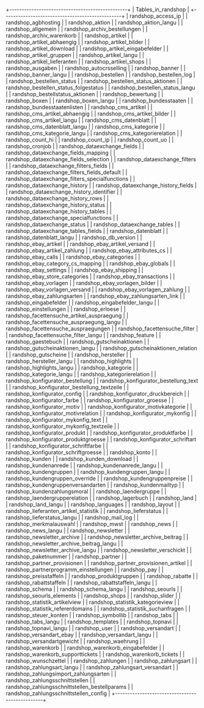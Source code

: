 +------------------------------------------------+
| Tables_in_randshop                             |
+------------------------------------------------+
| randshop_access_ip                             |
| randshop_agbhosting                            |
| randshop_aktion                                |
| randshop_aktion_langu                          |
| randshop_allgemein                             |
| randshop_archiv_bestellungen                   |
| randshop_archiv_warenkorb                      |
| randshop_artikel                               |
| randshop_artikel_abhaengig                     |
| randshop_artikel_bilder                        |
| randshop_artikel_download                      |
| randshop_artikel_eingabefelder                 |
| randshop_artikel_gruppen                       |
| randshop_artikel_langu                         |
| randshop_artikel_lieferanten                   |
| randshop_artikel_shops                         |
| randshop_ausgaben                              |
| randshop_autocrsselling                        |
| randshop_banner                                |
| randshop_banner_langu                          |
| randshop_bestellen                             |
| randshop_bestellen_log                         |
| randshop_bestellen_status                      |
| randshop_bestellen_status_aktionen             |
| randshop_bestellen_status_folgestatus          |
| randshop_bestellen_status_langu                |
| randshop_bestellstatus_aktionen                |
| randshop_bewertung                             |
| randshop_boxen                                 |
| randshop_boxen_langu                           |
| randshop_bundesstaaten                         |
| randshop_bundesstaatenlisten                   |
| randshop_cms_artikel                           |
| randshop_cms_artikel_abhaengig                 |
| randshop_cms_artikel_bilder                    |
| randshop_cms_artikel_langu                     |
| randshop_cms_datenblatt                        |
| randshop_cms_datenblatt_langu                  |
| randshop_cms_kategorie                         |
| randshop_cms_kategorie_langu                   |
| randshop_cms_kategorierelation                 |
| randshop_count_hi                              |
| randshop_count_ip                              |
| randshop_count_uo                              |
| randshop_cronjob                               |
| randshop_dataexchange_fields                   |
| randshop_dataexchange_fields_mapping           |
| randshop_dataexchange_fields_selection         |
| randshop_dataexchange_filters                  |
| randshop_dataexchange_filters_fields           |
| randshop_dataexchange_filters_fields_default   |
| randshop_dataexchange_filters_specialfunctions |
| randshop_dataexchange_history                  |
| randshop_dataexchange_history_fields           |
| randshop_dataexchange_history_identifier       |
| randshop_dataexchange_history_rows             |
| randshop_dataexchange_history_status           |
| randshop_dataexchange_history_tables           |
| randshop_dataexchange_specialfunctions         |
| randshop_dataexchange_status                   |
| randshop_dataexchange_tables                   |
| randshop_dataexchange_tables_fields            |
| randshop_datenblatt                            |
| randshop_datenblatt_langu                      |
| randshop_db_version                            |
| randshop_ebay_artikel                          |
| randshop_ebay_artikel_versand                  |
| randshop_ebay_artikel_zahlung                  |
| randshop_ebay_attributes_cs                    |
| randshop_ebay_calls                            |
| randshop_ebay_categories                       |
| randshop_ebay_category_cs_mapping              |
| randshop_ebay_globals                          |
| randshop_ebay_settings                         |
| randshop_ebay_shipping                         |
| randshop_ebay_store_categories                 |
| randshop_ebay_transactions                     |
| randshop_ebay_vorlagen                         |
| randshop_ebay_vorlagen_bilder                  |
| randshop_ebay_vorlagen_versand                 |
| randshop_ebay_vorlagen_zahlung                 |
| randshop_ebay_zahlungsarten                    |
| randshop_ebay_zahlungsarten_link               |
| randshop_eingabefelder                         |
| randshop_eingabefelder_langu                   |
| randshop_einstellungen                         |
| randshop_erloese                               |
| randshop_facettensuche_artikel_auspraegung     |
| randshop_facettensuche_auspraegung_langu       |
| randshop_facettensuche_auspraegungen           |
| randshop_facettensuche_filter                  |
| randshop_facettensuche_filter_langu            |
| randshop_feature                               |
| randshop_gaestebuch                            |
| randshop_gutscheinaktionen                     |
| randshop_gutscheinaktionen_langu               |
| randshop_gutscheinaktionen_relation            |
| randshop_gutscheine                            |
| randshop_hersteller                            |
| randshop_hersteller_langu                      |
| randshop_highlights                            |
| randshop_highlights_langu                      |
| randshop_kategorie                             |
| randshop_kategorie_langu                       |
| randshop_kategorierelation                     |
| randshop_konfigurator_bestellung               |
| randshop_konfigurator_bestellung_text          |
| randshop_konfigurator_bestellung_textzeile     |
| randshop_konfigurator_config                   |
| randshop_konfigurator_druckbereich             |
| randshop_konfigurator_farbe                    |
| randshop_konfigurator_groesse                  |
| randshop_konfigurator_motiv                    |
| randshop_konfigurator_motivkategorie           |
| randshop_konfigurator_motivrelation            |
| randshop_konfigurator_mykonfig                 |
| randshop_konfigurator_mykonfig_text            |
| randshop_konfigurator_mykonfig_textzeile       |
| randshop_konfigurator_produkt                  |
| randshop_konfigurator_produktfarbe             |
| randshop_konfigurator_produktgroesse           |
| randshop_konfigurator_schriftart               |
| randshop_konfigurator_schriftfarbe             |
| randshop_konfigurator_schriftgroesse           |
| randshop_konto                                 |
| randshop_kunden                                |
| randshop_kunden_download                       |
| randshop_kundenanrede                          |
| randshop_kundenanrede_langu                    |
| randshop_kundengruppen                         |
| randshop_kundengruppen_langu                   |
| randshop_kundengruppen_override                |
| randshop_kundengruppenpreise                   |
| randshop_kundengruppenversandarten             |
| randshop_kundenmailtyp                         |
| randshop_kundenzahlungsmoral                   |
| randshop_laendergruppe                         |
| randshop_laendergrupperelation                 |
| randshop_lagerbuch                             |
| randshop_land                                  |
| randshop_land_langu                            |
| randshop_languages                             |
| randshop_layout                                |
| randshop_lieferanten_artikel_statistik         |
| randshop_lieferstatus                          |
| randshop_lieferstatus_langu                    |
| randshop_mail_log                              |
| randshop_merkmalauswahl                        |
| randshop_mwst                                  |
| randshop_news                                  |
| randshop_news_langu                            |
| randshop_newsletter                            |
| randshop_newsletter_archive                    |
| randshop_newsletter_archive_beitrag            |
| randshop_newsletter_archive_beitrag_langu      |
| randshop_newsletter_archive_langu              |
| randshop_newsletter_verschickt                 |
| randshop_paketnummer                           |
| randshop_partner                               |
| randshop_partner_provisionen                   |
| randshop_partner_provisionen_artikel           |
| randshop_partnerprogramm_einstellungen         |
| randshop_pay                                   |
| randshop_preisstaffeln                         |
| randshop_produktgruppen                        |
| randshop_rabatte                               |
| randshop_rabattstaffeln                        |
| randshop_rabattstaffeln_langu                  |
| randshop_schema                                |
| randshop_schema_langu                          |
| randshop_seourls                               |
| randshop_seourls_elements                      |
| randshop_shops                                 |
| randshop_slider                                |
| randshop_statistik_artikelview                 |
| randshop_statistik_kategorieview               |
| randshop_statistik_refererdomains              |
| randshop_statistik_suchanfragen                |
| randshop_steuer_konten                         |
| randshop_symbollib                             |
| randshop_tabs                                  |
| randshop_tabs_langu                            |
| randshop_templates                             |
| randshop_topnavi                               |
| randshop_topnavi_langu                         |
| randshop_user                                  |
| randshop_versandart                            |
| randshop_versandart_ebay                       |
| randshop_versandart_langu                      |
| randshop_versandartgewicht                     |
| randshop_waehrung                              |
| randshop_warenkorb                             |
| randshop_warenkorb_eingabefelder               |
| randshop_warenkorb_supporttickets              |
| randshop_warenkorb_tickets                     |
| randshop_wunschzettel                          |
| randshop_zahlungen                             |
| randshop_zahlungsart                           |
| randshop_zahlungsart_langu                     |
| randshop_zahlungsart_versandart                |
| randshop_zahlungsimport_zahlungsarten          |
| randshop_zahlungsschnittstellen                |
| randshop_zahlungsschnittstellen_bestellparams  |
| randshop_zahlungsschnittstellen_config         |
+------------------------------------------------+
